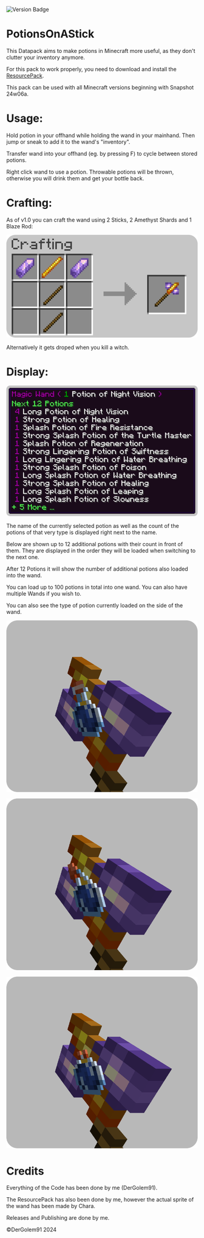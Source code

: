 ![Version Badge](https://img.shields.io/badge/Version-1.21-blue)

# PotionsOnAStick

This Datapack aims to make potions in Minecraft more useful, as they don't clutter your inventory anymore.

For this pack to work properly, you need to download and install the [ResourcePack](https://github.com/Golem91/PotionOnAStickResources/releases/download/V1.1/potionsonastickresources.zip).

This pack can be used with all Minecraft versions beginning with Snapshot 24w06a.

# Usage:

Hold potion in your offhand while holding the wand in your mainhand. Then jump or sneak to add it to the wand's "inventory".

Transfer wand into your offhand (eg. by pressing F) to cycle between stored potions.

Right click wand to use a potion. Throwable potions will be thrown, otherwise you will drink them and get your bottle back.

# Crafting:
As of v1.0 you can craft the wand using 2 Sticks, 2 Amethyst Shards and 1 Blaze Rod:

![image of the recipe](https://github.com/Golem91/potionsonastick/blob/main/recipe.png?raw=true)

Alternatively it gets droped when you kill a witch.

# Display:

![image of the displaying of the potions](https://github.com/Golem91/potionsonastick/blob/main/display.png?raw=true)

The name of the currently selected potion as well as the count of the potions of that very type is displayed right next to the name.

Below are shown up to 12 additional potions with their count in front of them.
They are displayed in the order they will be loaded when switching to the next one.

After 12 Potions it will show the number of additional potions also loaded into the wand.

You can load up to 100 potions in total into one wand. You can also have multiple Wands if you wish to.

You can also see the type of potion currently loaded on the side of the wand.

![image](https://github.com/Golem91/potionsonastick/blob/main/normal.png?raw=true)

![image](https://github.com/Golem91/potionsonastick/blob/main/splash.png?raw=true)

![image](https://github.com/Golem91/potionsonastick/blob/main/lingering.png?raw=true)

# Credits
Everything of the Code has been done by me (DerGolem91).

The ResourcePack has also been done by me, however the actual sprite of the wand has been made by Chara.

Releases and Publishing are done by me.

©DerGolem91 2024
